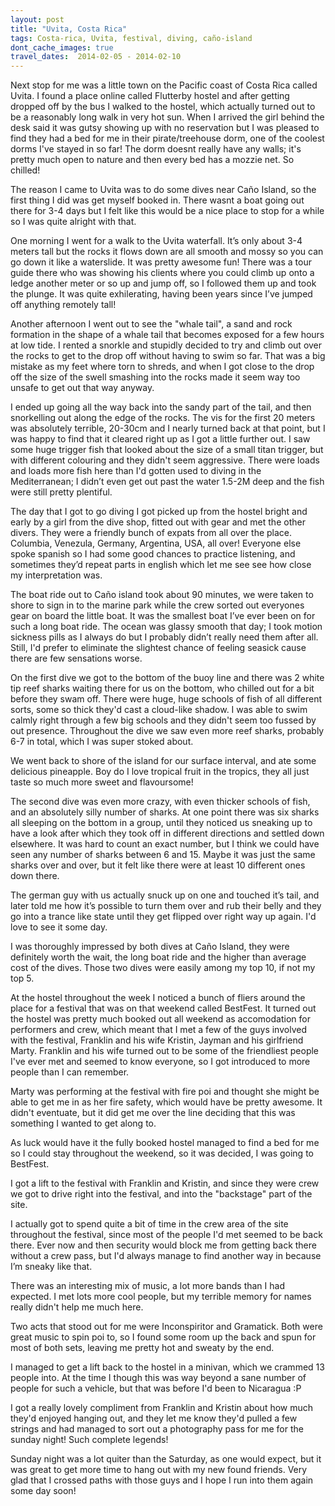 ```yaml
---
layout: post
title: "Uvita, Costa Rica"
tags: Costa-rica, Uvita, festival, diving, caño-island
dont_cache_images: true
travel_dates:  2014-02-05 - 2014-02-10
---
```


Next stop for me was a little town on the Pacific coast of Costa Rica called
Uvita. I found a place online called Flutterby hostel and after getting dropped
off by the bus I walked to the hostel, which actually turned out to be a
reasonably long walk in very hot sun. When I arrived the girl behind the desk
said it was gutsy showing up with no reservation but I was pleased to find they
had a bed for me in their pirate/treehouse dorm, one of the coolest dorms I've
stayed in so far! The dorm doesnt really have any walls; it's pretty much open
to nature and then every bed has a mozzie net. So chilled!

<!-- more -->

The reason I came to Uvita was to do some dives near Caño Island, so the first
thing I did was get myself booked in. There wasnt a boat going out there for 3-4
days but I felt like this would be a nice place to stop for a while so I was
quite alright with that.

One morning I went for a walk to the Uvita waterfall. It’s only about 3-4 meters
tall but the rocks it flows down are all smooth and mossy so you can go down it
like a waterslide. It was pretty awesome fun! There was a tour guide there who
was showing his clients where you could climb up onto a ledge another meter or
so up and jump off, so I followed them up and took the plunge. It was quite
exhilerating, having been years since I’ve jumped off anything remotely tall!

Another afternoon I went out to see the "whale tail", a sand and rock formation
in the shape of a whale tail that becomes exposed for a few hours at low tide.
I rented a snorkle and stupidly decided to try and climb out over the rocks to
get to the drop off without having to swim so far. That was a big mistake as my
feet where torn to shreds, and when I got close to the drop off the size of the
swell smashing into the rocks made it seem way too unsafe to get out that way
anyway.

I ended up going all the way back into the sandy part of the tail, and then
snorkelling out along the edge of the rocks. The vis for the first 20 meters was
absolutely terrible, 20-30cm and I nearly turned back at that point, but I was
happy to find that it cleared right up as I got a little further out. I saw some
huge trigger fish that looked about the size of a small titan trigger, but with
different colouring and they didn't seem aggressive. There were loads and loads
more fish here than I'd gotten used to diving in the Mediterranean; I didn’t
even get out past the water 1.5-2M deep and the fish were still pretty
plentiful.

The day that I got to go diving I got picked up from the hostel bright and early
by a girl from the dive shop, fitted out with gear and met the other divers.
They were a friendly bunch of expats from all over the place. Columbia,
Venezula, Germany, Argentina, USA, all over! Everyone else spoke spanish so I
had some good chances to practice listening, and sometimes they’d repeat parts
in english which let me see see how close my interpretation was.

The boat ride out to Caño island took about 90 minutes, we were taken to shore
to sign in to the marine park while the crew sorted out everyones gear on board
the little boat. It was the smallest boat I’ve ever been on for such a long boat
ride. The ocean was glassy smooth that day; I took motion sickness pills as I
always do but I probably didn’t really need them after all. Still, I'd prefer to
eliminate the slightest chance of feeling seasick cause there are few sensations
worse.

On the first dive we got to the bottom of the buoy line and there was 2 white
tip reef sharks waiting there for us on the bottom, who chilled out for a bit
before they swam off. There were huge, huge schools of fish of all different
sorts, some so thick they'd cast a cloud-like shadow. I was able to swim calmly
right through a few big schools and they didn't seem too fussed by out presence.
Throughout the dive we saw even more reef sharks, probably 6-7 in total, which I
was super stoked about.

We went back to shore of the island for our surface interval, and ate some
delicious pineapple. Boy do I love tropical fruit in the tropics, they all just
taste so much more sweet and flavoursome!

The second dive was even more crazy, with even thicker schools of fish, and an
absolutely silly number of sharks. At one point there was six sharks all
sleeping on the bottom in a group, until they noticed us sneaking up to have a
look after which they took off in different directions and settled down
elsewhere. It was hard to count an exact number, but I think we could have seen
any number of sharks between 6 and 15. Maybe it was just the same sharks over
and over, but it felt like there were at least 10 different ones down there.

The german guy with us actually snuck up on one and touched it’s tail, and later
told me how it’s possible to turn them over and rub their belly and they go into
a trance like state until they get flipped over right way up again. I'd love to
see it some day.

I was thoroughly impressed by both dives at Caño Island, they were definitely
worth the wait, the long boat ride and the higher than average cost of the
dives. Those two dives were easily among my top 10, if not my top 5.

At the hostel throughout the week I noticed a bunch of fliers around the place
for a festival that was on that weekend called BestFest. It turned out the
hostel was pretty much booked out all weekend as accomodation for performers and
crew, which meant that I met a few of the guys involved with the festival,
Franklin and his wife Kristin, Jayman and his girlfriend Marty. Franklin and his
wife turned out to be some of the friendliest people I've ever met and seemed to
know everyone, so I got introduced to more people than I can remember.

Marty was performing at the festival with fire poi and thought she might be able
to get me in as her fire safety, which would have be pretty awesome. It didn't
eventuate, but it did get me over the line deciding that this was something I
wanted to get along to.

As luck would have it the fully booked hostel managed to find a bed for me so I
could stay throughout the weekend, so it was decided, I was going to BestFest.

I got a lift to the festival with Franklin and Kristin, and since they were crew
we got to drive right into the festival, and into the "backstage" part of the
site.

I actually got to spend quite a bit of time in the crew area of the site
throughout the festival, since most of the people I'd met seemed to be back
there. Ever now and then security would block me from getting back there without
a crew pass, but I'd always manage to find another way in because I’m sneaky
like that.

There was an interesting mix of music, a lot more bands than I had expected. I
met lots more cool people, but my terrible memory for names really didn't help
me much here.

Two acts that stood out for me were Inconspiritor and Gramatick. Both were great
music to spin poi to, so I found some room up the back and spun for most of both
sets, leaving me pretty hot and sweaty by the end.

I managed to get a lift back to the hostel in a minivan, which we crammed 13
people into. At the time I though this was way beyond a sane number of people
for such a vehicle, but that was before I'd been to Nicaragua :P

I got a really lovely compliment from Franklin and Kristin about how much
they'd enjoyed hanging out, and they let me know they'd pulled a few strings and
had managed to sort out a photography pass for me for the sunday night! Such
complete legends!

Sunday night was a lot quiter than the Saturday, as one would expect, but it was
great to get more time to hang out with my new found friends. Very glad that I
crossed paths with those guys and I hope I run into them again some day soon!
